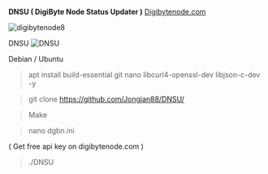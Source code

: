 <b>DNSU ( DigiByte Node Status Updater )</b> [Digibytenode.com](https://Digibytenode.com)

![digibytenode8](https://github.com/Jongjan88/DNSU/assets/125610144/c94a44fb-86ef-49e3-a24c-72c706fa655c)

DNSU
![DNSU](https://github.com/Jongjan88/DNSU/assets/125610144/c7b68bd0-bb6c-43c4-badd-62de66b6a330)


Debian / Ubuntu
> apt install build-essential git nano libcurl4-openssl-dev libjson-c-dev -y

> git clone https://github.com/Jongjan88/DNSU/

> Make

> nano dgbn.ini

( Get free api key on digibytenode.com )
 
> ./DNSU
